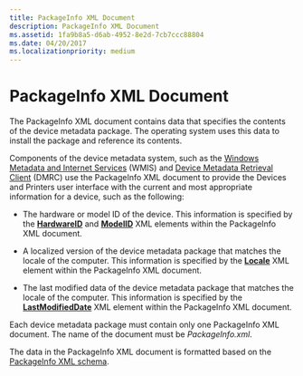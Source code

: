 ```yaml
---
title: PackageInfo XML Document
description: PackageInfo XML Document
ms.assetid: 1fa9b8a5-d6ab-4952-8e2d-7cb7ccc88804
ms.date: 04/20/2017
ms.localizationpriority: medium
---
```


# PackageInfo XML Document


The PackageInfo XML document contains data that specifies the contents of the device metadata package. The operating system uses this data to install the package and reference its contents.

Components of the device metadata system, such as the [Windows Metadata and Internet Services](windows-metadata-and-internet-services.md) (WMIS) and [Device Metadata Retrieval Client](device-metadata-retrieval-client.md) (DMRC) use the PackageInfo XML document to provide the Devices and Printers user interface with the current and most appropriate information for a device, such as the following:

-   The hardware or model ID of the device. This information is specified by the [**HardwareID**](/previous-versions/windows/hardware/metadata/ff546114(v=vs.85)) and [**ModelID**](/previous-versions/windows/hardware/metadata/ff549295(v=vs.85)) XML elements within the PackageInfo XML document.

-   A localized version of the device metadata package that matches the locale of the computer. This information is specified by the [**Locale**](/previous-versions/windows/hardware/metadata/ff548647(v=vs.85)) XML element within the PackageInfo XML document.

-   The last modified data of the device metadata package that matches the locale of the computer. This information is specified by the [**LastModifiedDate**](/previous-versions/windows/hardware/metadata/ff548624(v=vs.85)) XML element within the PackageInfo XML document.

Each device metadata package must contain only one PackageInfo XML document. The name of the document must be *PackageInfo.xml*.

The data in the PackageInfo XML document is formatted based on the [PackageInfo XML schema](/previous-versions/windows/hardware/metadata/ff549614(v=vs.85)).

 

